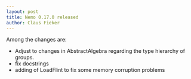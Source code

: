 ```yaml
---
layout: post
title: Nemo 0.17.0 released
author: Claus Fieker
---
```

Among the changes are:
- Adjust to changes in AbstractAlgebra regarding the type hierarchy of groups.
- fix docstrings
- adding of LoadFlint to fix some memory corruption problems


